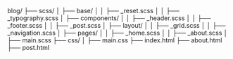 blog/
├── scss/
│   ├── base/
│   │   ├── _reset.scss
│   │   ├── _typography.scss
│   ├── components/
│   │   ├── _header.scss
│   │   ├── _footer.scss
│   │   ├── _post.scss
│   ├── layout/
│   │   ├── _grid.scss
│   │   ├── _navigation.scss
│   ├── pages/
│   │   ├── _home.scss
│   │   ├── _about.scss
│   ├── main.scss
├── css/
│   ├── main.css
├── index.html
├── about.html
├── post.html
